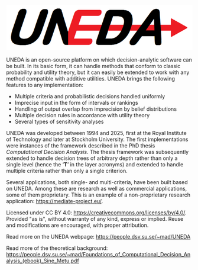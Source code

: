 ![](Docs/UNEDA.png)

UNEDA is an open-source platform on which decision-analytic software can be built. In its basic form, it can handle methods that conform to classic probability and utility theory, but it can easily be extended to work with any method compatible with additive utilities. UNEDA brings the following features to any implementation:

+	Multiple criteria and probabilistic decisions handled uniformly
+	Imprecise input in the form of intervals or rankings
+	Handling of output overlap from imprecision by belief distributions
+	Multiple decision rules in accordance with utility theory
+	Several types of sensitivity analyses

UNEDA was developed between 1994 and 2025, first at the Royal Institute of Technology and later at Stockholm University. The first implementations were instances of the framework described in the PhD thesis _Computational Decision Analysis_.  The thesis framework was subsequently extended to handle decision trees of arbitrary depth rather than only a single level (hence the ‘**T**’ in the layer acronyms) and extended to handle multiple criteria rather than only a single criterion.

Several applications, both single- and multi-criteria, have been built based on UNEDA. Among these are research as well as commercial applications, some of them proprietary. This is an example of a non-proprietary research application: https://mediate-project.eu/.

Licensed under CC BY 4.0: https://creativecommons.org/licenses/by/4.0/.
Provided "as is", without warranty of any kind, express or implied.
Reuse and modifications are encouraged, with proper attribution.

Read more on the UNEDA webpage: https://people.dsv.su.se/~mad/UNEDA

Read more of the theoretical background: https://people.dsv.su.se/~mad/Foundations_of_Computational_Decision_Analysis_(ebook)_Sine_Metu.pdf
